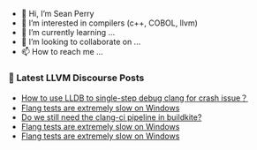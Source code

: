 - 👋 Hi, I’m Sean Perry
- 👀 I’m interested in compilers (c++, COBOL, llvm)
- 🌱 I’m currently learning ...
- 💞️ I’m looking to collaborate on ...
- 📫 How to reach me ...

<!---
s66perry/s66perry is a ✨ special ✨ repository because its `README.md` (this file) appears on your GitHub profile.
You can click the Preview link to take a look at your changes.
--->
### 📕 Latest LLVM Discourse Posts

<!-- DISCOURSE-LLVM:START -->
- [How to use LLDB to single-step debug clang for crash issue？](https://discourse.llvm.org/t/how-to-use-lldb-to-single-step-debug-clang-for-crash-issue/79173#post_5)
- [Flang tests are extremely slow on Windows](https://discourse.llvm.org/t/flang-tests-are-extremely-slow-on-windows/78591?page=2#post_40)
- [Do we still need the clang-ci pipeline in buildkite?](https://discourse.llvm.org/t/do-we-still-need-the-clang-ci-pipeline-in-buildkite/79169#post_3)
- [Flang tests are extremely slow on Windows](https://discourse.llvm.org/t/flang-tests-are-extremely-slow-on-windows/78591?page=2#post_39)
- [Flang tests are extremely slow on Windows](https://discourse.llvm.org/t/flang-tests-are-extremely-slow-on-windows/78591?page=2#post_38)
<!-- DISCOURSE-LLVM:END -->
